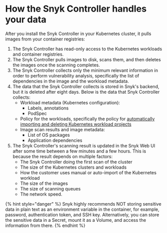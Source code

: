 # How the Snyk Controller handles your data

After you install the Snyk Controller in your Kubernetes cluster, it pulls images from your container registries:

1. The Snyk Controller has read-only access to the Kubernetes workloads and container registries.
2. The Snyk Controller pulls images to disk, scans them, and then deletes the images once the scanning completes.
3. The Snyk Controller collects only the minimum relevant information in order to perform vulnerability analysis, specifically the list of dependencies in the image and the workload metadata.
4. The data that the Snyk Controller collects is stored in Snyk's backend, but it is deleted after eight days. Below is the data that Snyk Controller collects:
   * Workload metadata (Kubernetes configuration):
     * Labels, annotations
     * PodSpec
   * Policy for the workloads, specifically the policy for [automatically importing and deleting Kubernetes workload projects](../../../scan-applications/snyk-container/kubernetes-integration/kubernetes-integration-features/automatically-import-and-delete-kubernetes-workload-projects.md)
   * Image scan results and image metadata:
     * List of OS packages
     * Application dependencies
5. The Snyk Controller's scanning result is updated in the Snyk Web UI after some time between a few minutes and a few hours. This is because the result depends on multiple factors:
   * The Snyk Controller doing the first scan of the cluster
   * The size of the Kubernetes clusters and workloads
   * How the customer uses manual or auto-import of the Kubernetes workload
   * The size of the images
   * The size of scanning queues
   * The network speed.

{% hint style="danger" %}
Snyk highly recommends NOT storing sensitive data in plain text as an environment variable in the container, for example, password, authentication token, and SSH key. Alternatively, you can store the sensitive data in a Secret, mount it as a Volume, and access the information from there.
{% endhint %}
